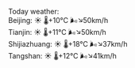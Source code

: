 Today weather:  
Beijing: ☀️   🌡️+10°C 🌬️↘50km/h  
Tianjin: ☀️   🌡️+11°C 🌬️↘50km/h  
Shijiazhuang: ☀️   🌡️+18°C 🌬️↘37km/h  
Tangshan: ☀️   🌡️+12°C 🌬️↘41km/h  
